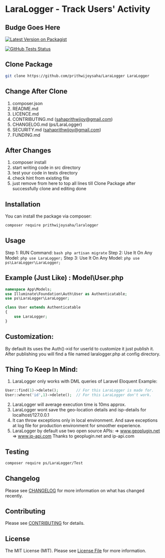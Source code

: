 # LaraLogger - Track Users' Activity

## Budge Goes Here

[![Latest Version on Packagist](https://img.shields.io/packagist/v/vendor_name/package_name.svg?style=flat-square)](https://packagist.org/packages/ps/LaraLogger)

[![GitHub Tests Status](https://img.shields.io/github/workflow/status/vendor_name/package_name/Tests?label=Tests)](https://github.com/prithwijoysaha/LaraLogger/actions?query=workflow%3ATests+branch%3Amaster)

## Clone Package

```bash
git clone https://github.com/prithwijoysaha/LaraLogger LaraLogger
```

## Change After Clone

1. composer.json
2. README.md
3. LICENCE.md
4. CONTRIBUTING.md (sahaprithwijoy@gmail.com)
5. CHANGELOG.md (ps/LaraLogger)
6. SECURITY.md (sahaprithwijoy@gmail.com)
7. FUNDING.md

## After Changes

1. composer install
2. start writing code in src directory
3. test your code in tests directory
4. check hint from existing file
5. just remove from here to top all lines till Clone Package after successfully clone and editing done

## Installation

You can install the package via composer:

```bash
composer require prithwijoysaha/laralogger
```

## Usage 
Step 1: RUN Command: ```bash php artisan migrate```
Step 2: Use It On Any Model: ```php use LaraLogger;```
Step 3: Use It On Any Model: ```php use ps\LaraLogger\LaraLogger;```

## Example (Just Like) : Model\User.php
```php
namespace App\Models;
use Illuminate\Foundation\Auth\User as Authenticatable;
use ps\LaraLogger\LaraLogger;

class User extends Authenticatable
{
    use LaraLogger;
}
```
## Customization:
By default its uses the Auth()->id for userId to customize it just publish it.
After publishing you will find a file named laralogger.php at config directory.

## Thing To Keep In Mind:

1. LaraLogger only works with DML queries of Laravel Eloquent
Example:
```php
User::find(1)->delete();        // For this LaraLogger is made for.
User::where('id',1)->delete();  // For this LaraLogger don't work.
```
2. LaraLogger will average execution time is 10ms approx.
4. LaraLogger wont save the geo-location details and isp-details for localhost/127.0.0.1
5. It can throw exceptions only in local environment. And save exceptions at log file for production environment for smoother experience.
6. LaraLogger by default use two open source APIs:
=> www.geoplugin.net
=> www.ip-api.com
Thanks to geoplugin.net and ip-api.com


## Testing

```bash
composer require ps/LaraLogger/Test
```

## Changelog

Please see [CHANGELOG](CHANGELOG.md) for more information on what has changed recently.

## Contributing

Please see [CONTRIBUTING](.github/CONTRIBUTING.md) for details.

## License

The MIT License (MIT). Please see [License File](LICENSE.md) for more information.
